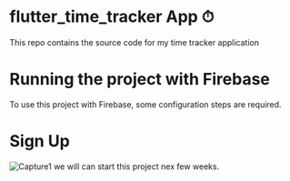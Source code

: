 # flutter_time_tracker App ⏱

This repo contains the source code for my time tracker application


# Running the project with Firebase
To use this project with Firebase, some configuration steps are required.


# Sign Up

![Capture1](https://user-images.githubusercontent.com/64424930/117605330-10700980-b175-11eb-9dd1-6ee67c28cec9.png)
we will can start this project nex few weeks.




